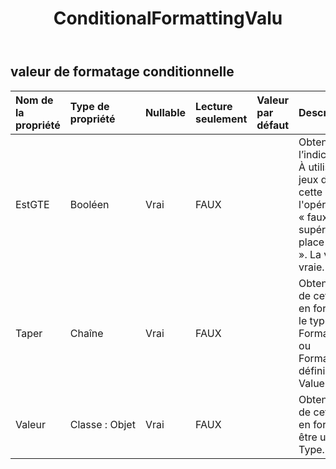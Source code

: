 ﻿---
title: ConditionalFormattingValu
second_title: Aspose.Cells Cloud Documen
type: docs
url: /fr/specification/model/conditionalformattingvalue/
description: "Aspose.Cells Spécification du modèle cloud : ConditionalFormattingValue. Gérez sans effort Excel et d'autres feuilles de calcul avec des fonctionnalités telles que l'ouverture, la génération, l'édition, le fractionnement, la fusion, la comparaison et la conversion."
weight: 50
---
## **valeur de formatage conditionnelle**

 

| Nom de la propriété| Type de propriété| Nullable| Lecture seulement| Valeur par défaut| Description|
|:- |:- |:- |:- |:- |:- |
| EstGTE| Booléen| Vrai| FAUX||Obtenez ou définissez l’indicateur Supérieur ou égal. À utiliser uniquement pour les jeux d'icônes, détermine si cette valeur de seuil utilise l'opérateur supérieur ou égal à. « faux » indique que « supérieur à » est utilisé à la place de « supérieur ou égal à ». La valeur par défaut est vraie.|
| Taper| Chaîne| Vrai| FAUX|| Obtenez ou définissez le type de cet objet de valeur de mise en forme conditionnelle. Définir le type sur FormatConditionValueType.Min ou FormatConditionValueType.Max définira automatiquement « Value » sur null.|
| Valeur| Classe : Objet| Vrai| FAUX|| Obtenez ou définissez la valeur de cet objet de valeur de mise en forme conditionnelle. Il doit être utilisé conjointement avec Type.|

